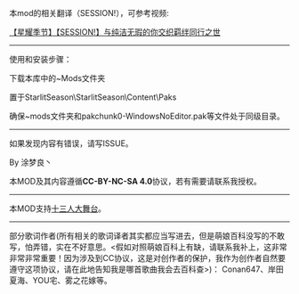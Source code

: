 本mod的相关翻译（SESSION!），可参考视频:

[【星耀季节】【SESSION!】与纯洁无瑕的你交织羁绊同行之世](https://www.bilibili.com/video/BV1fBbXzMEG3)

---

使用和安装步骤：

下载本库中的~Mods文件夹

置于StarlitSeason\StarlitSeason\Content\Paks

确保~mods文件夹和pakchunk0-WindowsNoEditor.pak等文件处于同级目录。

---


如果发现内容有错误，请写ISSUE。

By 涂梦良丶

本MOD及其内容遵循**CC-BY-NC-SA 4.0**协议，若有需要请联系我授权。

---
本MOD支持[十三人大舞台](https://gamebanana.com/mods/365140)。

---
部分歌词作者(所有相关的歌词译者其实都应当写进去，但是萌娘百科没写的不敢写，怕弄错，实在不好意思。<假如对照萌娘百科上有缺，请联系我补上，这非常非常非常重要！因为涉及到CC协议，这是对创作者的保护，我作为创作者自然要遵守这项协议，请在此地告知我是哪首歌曲我会去百科查>)：
Conan647、岸田夏海、YOU宅、雾之花嫁等。
